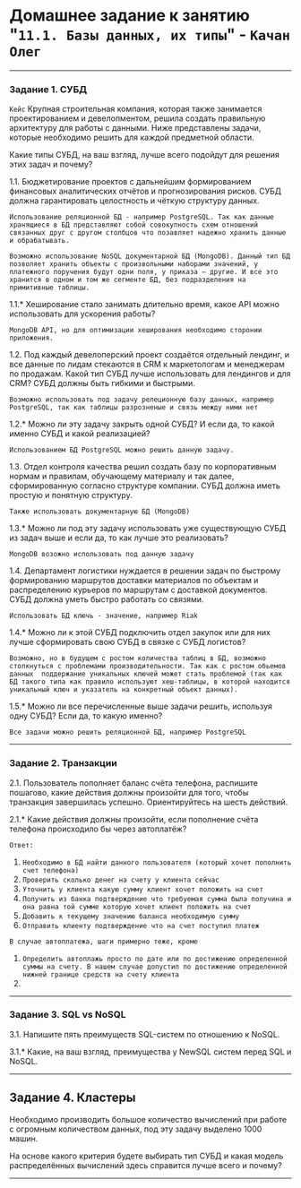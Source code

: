 # Домашнее задание к занятию "`11.1. Базы данных, их типы`" - `Качан Олег`

---

### Задание 1. СУБД

`Кейс`
Крупная строительная компания, которая также занимается проектированием и девелопментом, решила создать правильную архитектуру для работы с данными. Ниже представлены задачи, которые необходимо решить для каждой предметной области.

Какие типы СУБД, на ваш взгляд, лучше всего подойдут для решения этих задач и почему?

1.1. Бюджетирование проектов с дальнейшим формированием финансовых аналитических отчётов и прогнозирования рисков. СУБД должна гарантировать целостность и чёткую структуру данных.

`Использование реляционной БД - например PostgreSQL. Так как данные хранящиеся в БД представляют собой совокупность схем отношений связанных друг с другом столбцов что позавляет надежно хранить данные и обрабатывать.`

`Возможно использование NoSQL документарной БД (MongoDB). Данный тип БД позволяет хранить объекты с произвольными наборами значений, у платежного поручения будут одни поля, у приказа – другие. И все это хранится в одном и том же сегменте БД, без подразделения на примитивные таблицы.`

1.1.* Хеширование стало занимать длительно время, какое API можно использовать для ускорения работы?

`MongoDB API, но для оптимизации хеширования необходимо сторонии приложения.`

1.2. Под каждый девелоперский проект создаётся отдельный лендинг, и все данные по лидам стекаются в CRM к маркетологам и менеджерам по продажам. Какой тип СУБД лучше использовать для лендингов и для CRM? СУБД должны быть гибкими и быстрыми.

`Возможно использовать под задачу релеционную базу данных, например PostgreSQL, так как таблицы разрозненые и связь между ними нет`

1.2.* Можно ли эту задачу закрыть одной СУБД? И если да, то какой именно СУБД и какой реализацией?

`Использованием БД PostgreSQL можно решить данную задачу.`

1.3. Отдел контроля качества решил создать базу по корпоративным нормам и правилам, обучающему материалу и так далее, сформированную согласно структуре компании. СУБД должна иметь простую и понятную структуру.

`Также использовать документарную БД (MongoDB)`

1.3.* Можно ли под эту задачу использовать уже существующую СУБД из задач выше и если да, то как лучше это реализовать?

`MongoDB возожно использовать под данную задачу`

1.4. Департамент логистики нуждается в решении задач по быстрому формированию маршрутов доставки материалов по объектам и распределению курьеров по маршрутам с доставкой документов. СУБД должна уметь быстро работать со связями.

`Использовать БД ключь - значение, например Riak`

1.4.* Можно ли к этой СУБД подключить отдел закупок или для них лучше сформировать свою СУБД в связке с СУБД логистов?

`Возможно, но в будущем с ростом количества таблиц в БД, возможно столкнуться с проблемами производительности. Так как с ростом обьемов данных  поддержание уникальных ключей может стать проблемой (так как БД такого типа как правило используют хеш-таблицы, в которой находится уникальный ключ и указатель на конкретный объект данных).`

1.5.* Можно ли все перечисленные выше задачи решить, используя одну СУБД? Если да, то какую именно?

`Все задачи можно решить реляционной БД, например PostgreSQL`

---

### Задание 2. Транзакции

2.1. Пользователь пополняет баланс счёта телефона, распишите пошагово, какие действия должны произойти для того, чтобы транзакция завершилась успешно. Ориентируйтесь на шесть действий.

2.1.* Какие действия должны произойти, если пополнение счёта телефона происходило бы через автоплатёж?

`Ответ:`

1. `Необходимо в БД найти данного пользователя (который хочет пополнить счет телефона)`
2. `Проверить сколько денег на счету у клиента сейчас`
3. `Уточнить у клиента какую сумму клиент хочет положить на счет`
4. `Получить из банка подтверждение что требуемая сумма была получина и она равна той сумме которую хочет клиент положить на счет`
5. `Добавить к текущему значению баланса необходимую сумму`
6. `Отправить клиенту подтверждение что на счет поступил платеж`

`В случае автоплатежа, шаги примерно теже, кроме`

1. `Определить автоплажь просто по дате или по достижению определенной суммы на счету. В нашем случае допустип по достижению определенной нижней границе средств на счету клиента`
2. 

---

### Задание 3. SQL vs NoSQL

3.1. Напишите пять преимуществ SQL-систем по отношению к NoSQL.

3.1.* Какие, на ваш взгляд, преимущества у NewSQL систем перед SQL и NoSQL.

---
## Задание 4. Кластеры

Необходимо производить большое количество вычислений при работе с огромным количеством данных, под эту задачу выделено 1000 машин.

На основе какого критерия будете выбирать тип СУБД и какая модель распределённых вычислений здесь справится лучше всего и почему?

---